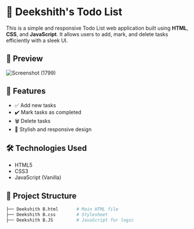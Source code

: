 # 📝 Deekshith's Todo List

This is a simple and responsive Todo List web application built using **HTML**, **CSS**, and **JavaScript**. It allows users to add, mark, and delete tasks efficiently with a sleek UI.

## 📸 Preview

![Screenshot (1799)](https://github.com/user-attachments/assets/c4386ad7-1d67-46b5-8719-1bf29872f22e)



## 🚀 Features

- ✅ Add new tasks  
- ✔️ Mark tasks as completed  
- 🗑️ Delete tasks  
- 🎨 Stylish and responsive design

## 🛠️ Technologies Used

- HTML5
- CSS3
- JavaScript (Vanilla)

## 📂 Project Structure

```bash
├── Deekshith B.html       # Main HTML file
├── Deekshith B.css        # Stylesheet
├── Deekshith B.JS         # JavaScript for logic


